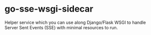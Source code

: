 # go-sse-wsgi-sidecar
Helper service which you can use along Django/Flask WSGI to handle Server Sent Events (SSE) with minimal resources to run.
